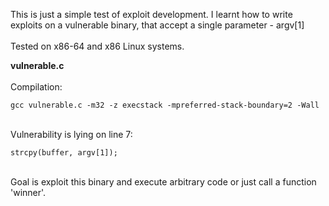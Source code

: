 This is just a simple test of exploit development. I learnt how to write exploits on a vulnerable binary, that accept a single parameter - argv[1]
<br><br>
Tested on x86-64 and x86 Linux systems.

<b>vulnerable.c</b>
<br><br>
Compilation:
```
gcc vulnerable.c -m32 -z execstack -mpreferred-stack-boundary=2 -Wall
```
<br>
Vulnerability is lying on line 7:

```
strcpy(buffer, argv[1]);
```

<br>
Goal is exploit this binary and execute arbitrary code or just call a function 'winner'.
